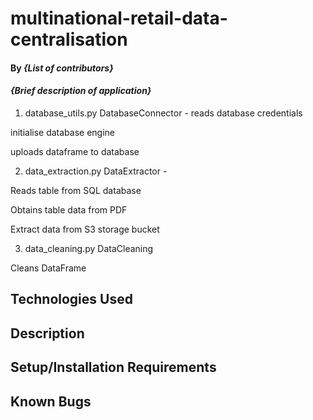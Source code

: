# multinational-retail-data-centralisation

#### By _**{List of contributors}**_

#### _{Brief description of application}_

1. database_utils.py 
DatabaseConnector  - 
reads database credentials

initialise database engine

uploads dataframe to database

2. data_extraction.py
DataExtractor -

Reads table from SQL database

Obtains table data from PDF

Extract data from S3 storage bucket


3. data_cleaning.py
DataCleaning 

Cleans DataFrame

## Technologies Used

## Description

## Setup/Installation Requirements

## Known Bugs

